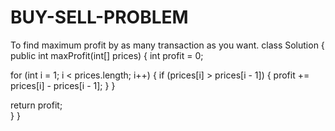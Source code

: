 # BUY-SELL-PROBLEM
To find maximum profit by as many transaction as you want.
class Solution {
    public int maxProfit(int[] prices) {
      int profit = 0;

  for (int i = 1; i < prices.length; i++) {
    if (prices[i] > prices[i - 1]) {
      profit += prices[i] - prices[i - 1];
    } 
  }

  return profit;    
}
}
